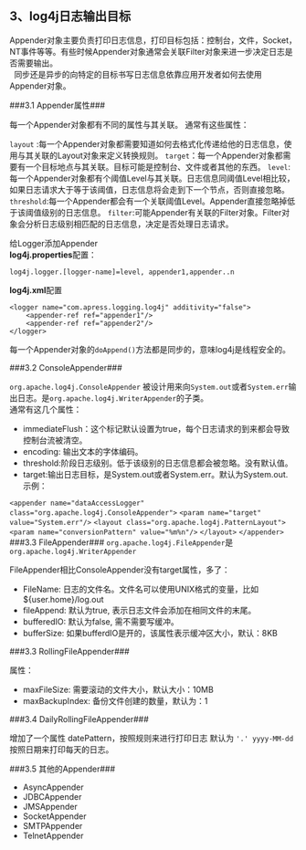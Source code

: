 ## 3、log4j日志输出目标 ##

Appender对象主要负责打印日志信息，打印目标包括：控制台，文件，Socket，NT事件等等。有些时候Appender对象通常会关联Filter对象来进一步决定日志是否需要输出。
<br/>&nbsp;&nbsp;同步还是异步的向特定的目标书写日志信息依靠应用开发者如何去使用Appender对象。

###3.1 Appender属性###

每一个Appender对象都有不同的属性与其关联。
通常有这些属性：

`layout` :每一个Appender对象都需要知道如何去格式化传递给他的日志信息，使用与其关联的Layout对象来定义转换规则。
`target`：每一个Appender对象都需要有一个目标地点与其关联。目标可能是控制台、文件或者其他的东西。
`level`:每一个Appender对象都有个阈值Level与其关联。日志信息同阈值Level相比较，如果日志请求大于等于该阈值，日志信息将会走到下一个节点，否则直接忽略。
`threshold`:每一个Appender都会有一个关联阈值Level。Appender直接忽略掉低于该阈值级别的日志信息。
`filter`:可能Appender有关联的Filter对象。Filter对象会分析日志级别相匹配的日志信息，决定是否处理日志请求。

给Logger添加Appender
<br/>**log4j.properties**配置：
	
	log4j.logger.[logger-name]=level, appender1,appender..n
**log4j.xml**配置

	<logger name="com.apress.logging.log4j" additivity="false">
		<appender-ref ref="appender1"/>
		<appender-ref ref="appender2"/>
	</logger> 

每一个Appender对象的`doAppend()`方法都是同步的，意味log4j是线程安全的。



###3.2 ConsoleAppender###

`org.apache.log4j.ConsoleAppender` 被设计用来向`System.out`或者`System.err`输出日志。是`org.apache.log4j.WriterAppender`的子类。
<br/>通常有这几个属性：

*  immediateFlush：这个标记默认设置为true，每个日志请求的到来都会导致控制台流被清空。
*  encoding: 输出文本的字体编码。
*  threshold:阶段日志级别。低于该级别的日志信息都会被忽略。没有默认值。
*  target:输出日志目标，是System.out或者System.err。默认为System.out.
示例：

`<appender name="dataAccessLogger" 	class="org.apache.log4j.ConsoleAppender">`
	`<param name="target" value="System.err"/>`
`<layout class="org.apache.log4j.PatternLayout">`
		`<param name="conversionPattern" value="%m%n"/>`
`</layout>`
`</appender>`
###3.3 FileAppender###
`org.apache.log4j.FileAppender`是`org.apache.log4j.WriterAppender`

FileAppender相比ConsoleAppender没有target属性，多了：

+ FileName: 日志的文件名。文件名可以使用UNIX格式的变量，比如${user.home}/log.out
+ fileAppend: 默认为true, 表示日志文件会添加在相同文件的末尾。
+ bufferedIO: 默认为false, 需不需要写缓冲。
+ bufferSize: 如果bufferdIO是开的，该属性表示缓冲区大小，默认：8KB

###3.3 RollingFileAppender###

属性：

+ maxFileSize: 需要滚动的文件大小，默认大小：10MB
+ maxBackupIndex: 备份文件创建的数量，默认为：1

###3.4 DailyRollingFileAppender###

增加了一个属性
datePattern，按照规则来进行打印日志
默认为 `'.' yyyy-MM-dd`
按照日期来打印每天的日志。



###3.5 其他的Appender###

* AsyncAppender
* JDBCAppender
* JMSAppender
* SocketAppender
* SMTPAppender
* TelnetAppender
